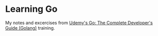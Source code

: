 # Learning Go

My notes and excercises from [Udemy's Go: The Complete Developer's Guide (Golang)](https://www.udemy.com/go-the-complete-developers-guide/) training.

